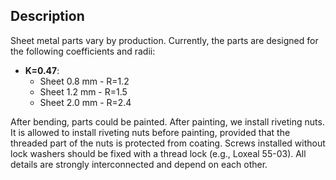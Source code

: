 ## Description

Sheet metal parts vary by production. Currently, the parts are designed for the following coefficients and radii:
- **K=0.47**:
  - Sheet 0.8 mm - R=1.2
  - Sheet 1.2 mm - R=1.5
  - Sheet 2.0 mm - R=2.4

After bending, parts could be painted. After painting, we install riveting nuts. It is allowed to install riveting nuts before painting, provided that the threaded part of the nuts is protected from coating. Screws installed without lock washers should be fixed with a thread lock (e.g., Loxeal 55-03). 
All details are strongly interconnected and depend on each other.
